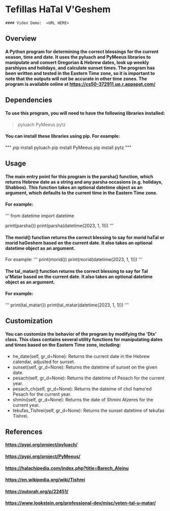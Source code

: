 # Tefillas HaTal V'Geshem
    #### Video Demo:  <URL HERE>

## Overview
    
#### A Python program for determining the correct blessings for the current season, time and date. It uses the pyluach and PyMeeus libraries to manipulate and convert Gregorian & Hebrew dates, look up weekly parshiyos and holidays, and calculate sunset times. The program has been written and tested in the Eastern Time zone, so it is important to note that the outputs will not be accurate in other time zones. The program is available online at https://cs50-372911.ue.r.appspot.com/

## Dependencies
#### To use this program, you will need to have the following libraries installed:

>pyluach
>PyMeeus
>pytz

#### You can install these libraries using pip. For example:
"""
pip install pyluach
pip install PyMeeus
pip install pytz
"""

## Usage
#### The main entry point for this program is the parsha() function, which returns Hebrew date as a string and any parsha occasions (e.g. holidays, Shabbos). This function takes an optional datetime object as an argument, which defaults to the current time in the Eastern Time zone.

#### For example:
'''
from datetime import datetime

print(parsha())
print(parsha(datetime(2023, 1, 1)))
'''

#### The morid() function returns the correct blessing to say for morid haTal or morid haGeshem based on the current date. It also takes an optional datetime object as an argument.

For example:
'''
print(morid())
print(morid(datetime(2023, 1, 1)))
'''

#### The tal_matar() function returns the correct blessing to say for Tal u'Matar based on the current date. It also takes an optional datetime object as an argument.
#### For example:

'''
print(tal_matar())
print(tal_matar(datetime(2023, 1, 1)))
'''

## Customization
#### You can customize the behavior of the program by modifying the 'Dtx' class. This class contains several utility functions for manipulating dates and times based on the Eastern Time zone, including:

- he_date(self, gr_d=None): Returns the current date in the Hebrew calendar, adjusted for sunset.
- sunset(self, gr_d=None): Returns the datetime of sunset on the given date.
- pesach(self, gr_d=None): Returns the datetime of Pesach for the current year.
- pesach_ch(self, gr_d=None): Returns the dateime of chol hamo'ed Pesach for the current year.
- shmini(self, gr_d=None): Returns the date of Shmini Atzeres for the current year.
- tekufas_Tishrei(self, gr_d=None): Returns the sunset datetime of tekufas Tishrei.

## References

#### https://pypi.org/project/pyluach/
#### https://pypi.org/project/PyMeeus/
#### https://halachipedia.com/index.php?title=Barech_Aleinu
#### https://en.wikipedia.org/wiki/Tishrei
#### https://outorah.org/p/22451/
#### https://www.lookstein.org/professional-dev/misc/veten-tal-u-matar/
